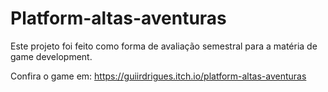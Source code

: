 # Platform-altas-aventuras
Este projeto foi feito como forma de avaliação semestral para a matéria de game development.

Confira o game em: https://guiirdrigues.itch.io/platform-altas-aventuras
